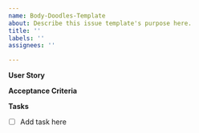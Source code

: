 ```yaml
---
name: Body-Doodles-Template
about: Describe this issue template's purpose here.
title: ''
labels: ''
assignees: ''

---
```


**User Story**



**Acceptance Criteria**




**Tasks**
- [ ] Add task here
